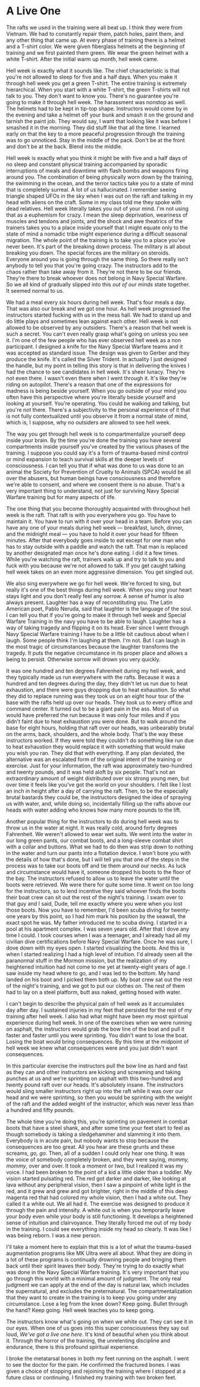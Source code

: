 A Live One
=======================



The rafts we used in the training were all beat up.
I think they were from Vietnam.
We had to constantly repair them,
patch holes,
paint them,
and any other thing that came up.
At every phase of training there is a helmet and a T-shirt color.
We were given fiberglass helmets at the beginning of training and we first painted them green.
We wear the green helmet with a white T-shirt.
After the initial warm up month,
hell week came.

Hell week is exactly what it sounds like.
The chief characteristic is that you're not allowed to sleep for five and a half days.
When you make it through hell week you get a green T-shirt.
The entire training is extremely hierarchical.
When you start with a white T-shirt,
the green T-shirts will not talk to you.
They don't want to know you.
There's no guarantee you're going to make it through hell week.
The harassment was nonstop as well.
The helmets had to be kept in tip-top shape.
Instructors would come by in the evening and take a helmet off your bunk and smash it on the ground and tarnish the paint job.
They would say,
I want that looking like it was before I smashed it in the morning.
They did stuff like that all the time.
I learned early on that the key to a more peaceful progression through the training was to go unnoticed.
Stay in the middle of the pack.
Don't be at the front and don't be at the back.
Blend into the middle.


Hell week is exactly what you think it might be with five and a half days of no sleep and constant physical training accompanied by sporadic interruptions of meals and downtime with flash bombs and weapons firing around you.
The combination of being physically worn down by the training,
the swimming in the ocean,
and the terror tactics take you to a state of mind that is completely surreal.
A lot of us hallucinated.
I remember seeing triangle shaped UFOs in the sky when I was out on the raft and talking in my head with aliens on the craft.
Some in my class told me they spoke with dead relatives.
Hell week literally takes you out of your mind.
I'm not using that as a euphemism for crazy.
I mean the sleep deprivation,
weariness of muscles and tendons and joints,
and the shock and awe theatrics of the trainers takes you to a place inside yourself that I might equate only to the state of mind a nomadic tribe might experience during a difficult seasonal migration.
The whole point of the training is to take you to a place you've never been.
It's part of the breaking down process.
The military is all about breaking you down.
The special forces are the military on steroids.
Everyone around you is going through the same thing.
So there really isn't anybody to tell you that you're going crazy.
The instructors add to the chaos rather than take away from it.
They're not there to be our friends.
They're there to break whoever does not belong in Navy Special Warfare.
So we all kind of gradually slipped into this *out of our minds* state together.
It seemed normal to us.




We had a meal every six hours during hell week.
That's four meals a day.
That was also our break and we got one hour.
As hell week progressed the instructors started fucking with us in the mess hall.
We had to stand up and do little plays and sometimes lean against each other.
Hell week is not allowed to be observed by any outsiders.
There's a reason that hell week is such a secret.
You can't even really grasp what's going on unless you see it.
I'm one of the few people who has ever observed hell week as a non participant.
I designed a knife for the Navy Special Warfare teams and it was accepted as standard issue.
The design was given to Gerber and they produce the knife.
It's called the Silver Trident.
In actuality I just designed the handle,
but my point in telling this story is that in delivering the knives I had the chance to see candidates in hell week.
It's sheer lunacy.
They're not even there.
I wasn't even there when I went through it.
It's like they're riding on autopilot.
There's a reason that one of the expressions for madness is being beside yourself.
When you go outside of your mind you often have this perspective where you're literally beside yourself and looking at yourself.
You're operating.
You could be walking and talking,
but you're not there.
There's a subjectivity to the personal experience of it that is not fully contextualized until you observe it from a normal state of mind,
which is,
I suppose,
why no outsiders are allowed to see hell week.



The way you get through hell week is to compartmentalize yourself deep inside your brain.
By the time you're done the training you have several compartments inside yourself you've created by the various phases of the training.
I suppose you could say it's a form of trauma-based mind control or mind expansion to teach survival skills at the deeper levels of consciousness.
I can tell you that if what was done to us was done to an animal the Society for Prevention of Cruelty to Animals (SPCA) would be all over the abusers,
but human beings have consciousness and therefore we're able to consent,
and where we consent there is no abuse.
That's a very important thing to understand,
not just for surviving Navy Special Warfare training but for many aspects of life.


The one thing that you become thoroughly acquainted with throughout hell week is the raft.
That raft is with you everywhere you go.
You have to maintain it.
You have to run with it over your head in a team.
Before you can have any one of your meals during hell week
&mdash;
breakfast,
lunch,
dinner,
and the midnight meal
&mdash;
you have to hold it over your head for fifteen minutes.
After that everybody goes inside to eat except for one man who has to stay outside with a paddle and watch the raft.
That man is replaced by another designated man once he's done eating.
I did it a few times.
While you're watching the raft,
trainers walk up and try to talk to you and fuck with you because we're not allowed to talk.
If you get caught talking hell week takes on an even more aggressive dimension.
You get singled out.

We also sing everywhere we go for hell week.
We're forced to sing,
but really it's one of the best things during hell week.
When you sing your heart stays light and you don't really feel any sorrow.
A sense of humor is also always present.
Laughter has a way of reconstituting you.
The Latin American poet,
Pablo Neruda,
said that laughter is the language of the soul.
I can tell you that if you're going to make it through hell week and Special Warfare Training in the navy you have to be able to laugh.
Laughter has a way of taking tragedy and flipping it on its head.
Ever since I went through Navy Special Warfare training I have to be a little bit cautious about when I laugh.
Some people think I'm laughing at them.
I'm not.
But I can laugh in the most tragic of circumstances because the laughter transforms the tragedy.
It puts the negative circumstance in its proper place and allows a being to persist.
Otherwise sorrow will drown you very quickly.

It was one hundred and ten degrees Fahrenheit during my hell week,
and they typically made us run everywhere with the rafts.
Because it was a hundred and ten degrees during the day,
they didn't let us run due to heat exhaustion,
and there were guys dropping due to heat exhaustion.
So what they did to replace running was they took us on an eight hour tour of the base with the rafts held up over our heads.
They took us to every office and command center.
It turned out to be a giant pain in the ass.
Most of us would have preferred the run because it was only four miles and if you didn't faint due to heat exhaustion you were done.
But to walk around the base for eight hours,
holding that raft over our heads,
was unbearably brutal on the arms, 
back, 
shoulders,
and the whole body.
That's the way these instructors worked.
If they were told they couldn't do something like run due to heat exhaustion they would replace it with something that would make you wish you ran.
They did that with everything.
If any plan deviated,
the alternative was an escalated form of the original intent of the training or exercise.
Just for your information,
the raft was approximately two-hundred and twenty pounds,
and it was held aloft by six people.
That's not an extraordinary amount of weight distributed over six strong young men,
but over time it feels like you've got the world on your shoulders.
I felt like I lost an inch in height after a day of carrying the raft.
Then,
to be the especially brutal bastards they could be,
the instructors designed the idea of spraying us with water,
and,
while doing so,
incidentally filling up the rafts above our heads with water adding who knows how many more pounds to the lift.


Another popular thing for the instructors to do during hell week was to throw us in the water at night.
It was really cold,
around forty degrees Fahrenheit.
We weren't allowed to wear wet suits.
We went into the water in our long green pants,
our combat boots,
and a long-sleeve combat shirt with a collar and buttons.
What we had to do then was strip down to nothing in the water and turn our pants into a flotation device.
I won't bore you with the details of how that's done,
but I will tell you that one of the steps in the process was to take our boots off and tie them around our necks.
As luck and circumstance would have it,
someone dropped his boots to the floor of the bay.
The instructors refused to allow us to leave the water until the boots were retrieved.
We were there for quite some time.
It went on too long for the instructors,
so to lend incentive they said whoever finds the boots their boat crew can sit out the rest of the night's training.
I swam over to that guy and I said,
Dude,
tell me exactly where you were when you lost those boots.
Now you have to remember,
I'd been scuba diving for twenty-one years by this point,
so I had him mark his position by the seawall,
the exact spot he was.
My father introduced me to scuba diving.
I started in a pool at his apartment complex.
I was seven years old. 
After that I dove any time I could.
I took courses when I was a teenager,
and I already had all my civilian dive certifications before Navy Special Warfare.
Once he was sure,
I dove down with my eyes open.
I started visualizing the boots.
And this is when I started realizing I had a high level of intuition.
I'd already seen all the paranormal stuff in the Mormon mission,
but the realization of my heightened intuition had not come to me yet at twenty-eight years of age.
I saw inside my head where to go,
and I was led to the bottom.
My hand landed on his boot and I picked them both up.
My boat crew sat out the rest of the night's training,
and we got to put our clothes on.
The rest of them had to lay on a steel platform,
butt ass naked,
getting hosed with water.


I can't begin to describe the physical pain of hell week as it accumulates day after day.
I sustained injuries in my feet that persisted for the rest of my training after hell week.
I also had what might have been my most spiritual experience during hell week.
In one of the exercises when we were running on asphalt,
the instructors would grab the bow line of the boat and pull it faster and faster until you were sprinting.
You didn't want to lose the boat.
Losing the boat would bring consequences.
By this time at the midpoint of hell week we knew what consequences were and you just didn't want consequences.


In this particular exercise the instructors pull the bow line as hard and fast as they can and other instructors are kicking and screaming and taking punches at us and we're sprinting on asphalt with this two-hundred and twenty pound raft over our heads.
It's absolutely insane.
The instructors would sling smaller instructors right up into the raft while it was over our head and we were sprinting,
so then you would be sprinting with the weight of the raft and the added weight of the instructor,
which was never less than a hundred and fifty pounds.


The whole time you're doing this,
you're sprinting on pavement in combat boots that have a steel shank,
and after some time your feet start to feel as though somebody is taking a sledgehammer and slamming it into them.
Everybody is in acute pain,
but nobody wants to stop because the consequences are too great.
All you hear are these grunts and these screams,
*go,
go*.
Then,
all of a sudden I could only hear one thing.
It was the voice of somebody completely broken,
and they were saying,
*mommy,
mommy*,
over and over.
It took a moment or two,
but I realized it was my voice.
I had been broken to the point of a kid a little older than a toddler.
My vision started pulsating red.
The red got darker and darker,
like looking at lava without any peripheral vision,
then I saw a pinpoint of white light in the red,
and it grew and grew and got brighter,
right in the middle of this deep magenta red that had colored my whole vision,
then I had a white out.
They called it a white out.
We all had it.
The exercise was designed to produce it through the pain and intensity.
A white out is when you temporarily leave your body even while your body is still functioning.
It develops a heightened sense of intuition and clairvoyance.
They literally forced me out of my body in the training.
I could see everything inside my head so clearly.
It was like I was being reborn.
I was a new person.


I'll take a moment here to explain that this is a lot of what the trauma-based augmentation programs like MK Ultra were all about.
What they are doing in a lot of these programs is continually drowning people and bringing them back until their spirit leaves their body.
They're trying to do exactly what was done in the Navy Special Warfare training.
It's very important that you go through this world with a minimal amount of judgment.
The only real judgment we can apply at the end of the day is natural law, 
which includes the supernatural, 
and excludes the preternatural.
The compartmentalization that they want to create in the training is to keep you going under any circumstance. 
Lose a leg from the knee down? 
Keep going. 
Bullet through the hand? 
Keep going.
Hell week teaches you to keep going.



The instructors know what's going on when we white out.
They can see it in our eyes.
When one of us goes into this super consciousness they say out loud,
*We've got a live one here*.
It's kind of beautiful when you think about it.
Through the horror of the training,
the unrelenting discipline and endurance,
there is this profound spiritual experience.

I broke the metatarsal bones in both my feet running on the asphalt.
I went to see the doctor for the pain.
He confirmed the fractured bones.
I was given a choice of stopping and rejoining the training where I stopped at a future class or continuing.
I finished my training with two broken feet.
